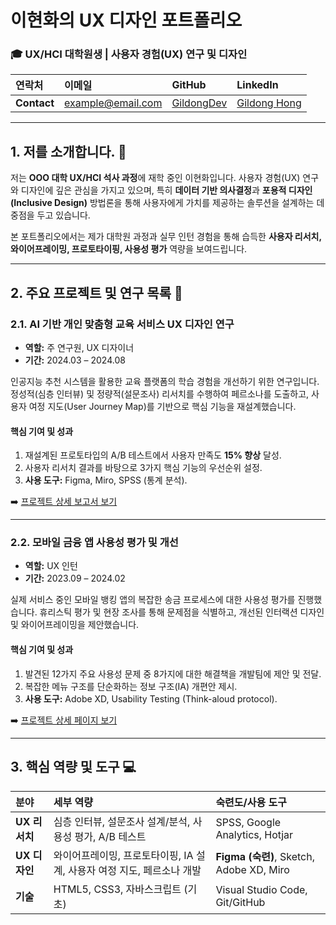 # 이현화의 UX 디자인 포트폴리오

### 🎓 UX/HCI 대학원생 | 사용자 경험(UX) 연구 및 디자인

| 연락처 | 이메일 | GitHub | LinkedIn |
| :--- | :--- | :--- | :--- |
| **Contact** | example@email.com | [GildongDev](https://github.com/GildongDev) | [Gildong Hong](https://linkedin.com/in/GildongHong) |

---

## 1. 저를 소개합니다. 🌟

저는 **OOO 대학 UX/HCI 석사 과정**에 재학 중인 이현화입니다. 사용자 경험(UX) 연구와 디자인에 깊은 관심을 가지고 있으며, 특히 **데이터 기반 의사결정**과 **포용적 디자인(Inclusive Design)** 방법론을 통해 사용자에게 가치를 제공하는 솔루션을 설계하는 데 중점을 두고 있습니다.

본 포트폴리오에서는 제가 대학원 과정과 실무 인턴 경험을 통해 습득한 **사용자 리서치, 와이어프레이밍, 프로토타이핑, 사용성 평가** 역량을 보여드립니다.

---

## 2. 주요 프로젝트 및 연구 목록 🔬

### 2.1. AI 기반 개인 맞춤형 교육 서비스 UX 디자인 연구

* **역할:** 주 연구원, UX 디자이너
* **기간:** 2024.03 – 2024.08

인공지능 추천 시스템을 활용한 교육 플랫폼의 학습 경험을 개선하기 위한 연구입니다. 정성적(심층 인터뷰) 및 정량적(설문조사) 리서치를 수행하여 페르소나를 도출하고, 사용자 여정 지도(User Journey Map)를 기반으로 핵심 기능을 재설계했습니다.

#### 핵심 기여 및 성과

1.  재설계된 프로토타입의 A/B 테스트에서 사용자 만족도 **15% 향상** 달성.
2.  사용자 리서치 결과를 바탕으로 3가지 핵심 기능의 우선순위 설정.
3.  **사용 도구:** Figma, Miro, SPSS (통계 분석).

➡️ [프로젝트 상세 보고서 보기](project1_detail.md)

---

### 2.2. 모바일 금융 앱 사용성 평가 및 개선

* **역할:** UX 인턴
* **기간:** 2023.09 – 2024.02

실제 서비스 중인 모바일 뱅킹 앱의 복잡한 송금 프로세스에 대한 사용성 평가를 진행했습니다. 휴리스틱 평가 및 현장 조사를 통해 문제점을 식별하고, 개선된 인터랙션 디자인 및 와이어프레이밍을 제안했습니다.

#### 핵심 기여 및 성과

1.  발견된 12가지 주요 사용성 문제 중 8가지에 대한 해결책을 개발팀에 제안 및 전달.
2.  복잡한 메뉴 구조를 단순화하는 정보 구조(IA) 개편안 제시.
3.  **사용 도구:** Adobe XD, Usability Testing (Think-aloud protocol).

➡️ [프로젝트 상세 페이지 보기](project2_detail.md)

---

## 3. 핵심 역량 및 도구 💻

| 분야 | 세부 역량 | 숙련도/사용 도구 |
| :--- | :--- | :--- |
| **UX 리서치** | 심층 인터뷰, 설문조사 설계/분석, 사용성 평가, A/B 테스트 | SPSS, Google Analytics, Hotjar |
| **UX 디자인** | 와이어프레이밍, 프로토타이핑, IA 설계, 사용자 여정 지도, 페르소나 개발 | **Figma (숙련)**, Sketch, Adobe XD, Miro |
| **기술** | HTML5, CSS3, 자바스크립트 (기초) | Visual Studio Code, Git/GitHub |
